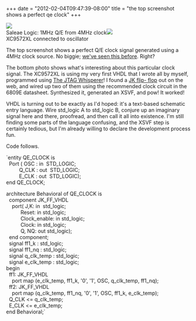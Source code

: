 ﻿+++
date = "2012-02-04T09:47:39-08:00"
title = "the top screenshot shows a perfect qe clock"
+++

 ![](/tumblr_files/tumblr_lyv0nndsnv1qly645o1_1280.png)  
Saleae Logic: 1MHz Q/E from 4MHz
clock![](/tumblr_files/tumblr_lyv0nndsnv1qly645o2_1280.jpg)  
XC9572XL connected to oscillator  

The top screenshot shows a perfect Q/E clock signal generated using a 4MHz
clock source. No biggie; [we've seen this before](/post/15858741720/). Right?

The bottom photo shows what's interesting about this particular clock signal.
The XC9572XL is using my very first VHDL that I wrote all by myself,
programmed using [The JTAG
Whisperer](https://github.com/sowbug/JTAGWhisperer)! I found a [JK flip-
flop](http://en.wikibooks.org/wiki/VHDL_for_FPGA_Design/JK_Flip_Flop) out on
the web, and wired up two of them using the recommended clock circuit in the
6809E datasheet. Synthesized it, generated an XSVF, and pow! It worked!

VHDL is turning out to be exactly as I'd hoped: it's a text-based schematic
entry language. Wire std_logic A to std_logic B, conjure up an imaginary
signal here and there, proofread, and then call it all into existence. I'm
still finding some parts of the language confusing, and the XSVF step is
certainly tedious, but I'm already willing to declare the development process
fun.

Code follows.

`entity QE_CLOCK is  
  Port ( OSC : in  STD_LOGIC;  
         Q_CLK : out  STD_LOGIC;  
         E_CLK : out  STD_LOGIC);  
end QE_CLOCK;  
  
architecture Behavioral of QE_CLOCK is  
  component JK_FF_VHDL  
    port( J,K: in  std_logic;  
          Reset: in std_logic;  
          Clock_enable: in std_logic;  
          Clock: in std_logic;  
          Q, NQ: out std_logic);  
  end component;  
  signal ff1_k : std_logic;  
  signal ff1_nq : std_logic;  
  signal q_clk_temp : std_logic;  
  signal e_clk_temp : std_logic;  
begin  
  ff1: JK_FF_VHDL  
    port map (e_clk_temp, ff1_k, '0', '1', OSC, q_clk_temp, ff1_nq);  
  ff2: JK_FF_VHDL  
    port map (q_clk_temp, ff1_nq, '0', '1', OSC, ff1_k, e_clk_temp);  
  Q_CLK <= q_clk_temp;  
  E_CLK <= e_clk_temp;  
end Behavioral;`

